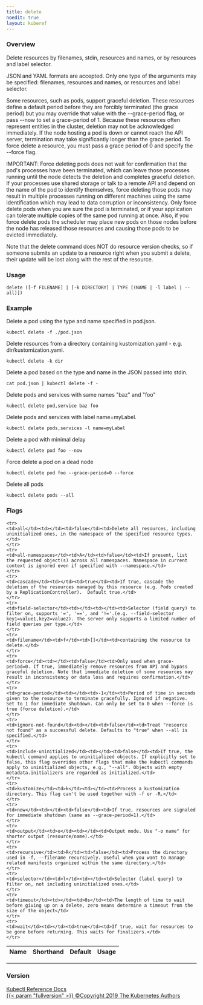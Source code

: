 ```yaml
---
title: delete
noedit: true
layout: kuberef
---
```


### Overview
Delete resources by filenames, stdin, resources and names, or by resources and label selector.

 JSON and YAML formats are accepted. Only one type of the arguments may be specified: filenames, resources and names, or resources and label selector.

 Some resources, such as pods, support graceful deletion. These resources define a default period before they are forcibly terminated (the grace period) but you may override that value with the --grace-period flag, or pass --now to set a grace-period of 1. Because these resources often represent entities in the cluster, deletion may not be acknowledged immediately. If the node hosting a pod is down or cannot reach the API server, termination may take significantly longer than the grace period. To force delete a resource, you must pass a grace period of 0 and specify the --force flag.

 IMPORTANT: Force deleting pods does not wait for confirmation that the pod's processes have been terminated, which can leave those processes running until the node detects the deletion and completes graceful deletion. If your processes use shared storage or talk to a remote API and depend on the name of the pod to identify themselves, force deleting those pods may result in multiple processes running on different machines using the same identification which may lead to data corruption or inconsistency. Only force delete pods when you are sure the pod is terminated, or if your application can tolerate multiple copies of the same pod running at once. Also, if you force delete pods the scheduler may place new pods on those nodes before the node has released those resources and causing those pods to be evicted immediately.

 Note that the delete command does NOT do resource version checks, so if someone submits an update to a resource right when you submit a delete, their update will be lost along with the rest of the resource.

### Usage

`delete ([-f FILENAME] | [-k DIRECTORY] | TYPE [(NAME | -l label | --all)])`


### Example

 Delete a pod using the type and name specified in pod.json.

```shell
kubectl delete -f ./pod.json
```

 Delete resources from a directory containing kustomization.yaml - e.g. dir/kustomization.yaml.

```shell
kubectl delete -k dir
```

 Delete a pod based on the type and name in the JSON passed into stdin.

```shell
cat pod.json | kubectl delete -f -
```

 Delete pods and services with same names "baz" and "foo"

```shell
kubectl delete pod,service baz foo
```

 Delete pods and services with label name=myLabel.

```shell
kubectl delete pods,services -l name=myLabel
```

 Delete a pod with minimal delay

```shell
kubectl delete pod foo --now
```

 Force delete a pod on a dead node

```shell
kubectl delete pod foo --grace-period=0 --force
```

 Delete all pods

```shell
kubectl delete pods --all
```




### Flags

<div class="table-responsive"><table class="table table-bordered">
<thead class="thead-light">
<tr>
            <th>Name</th>
            <th>Shorthand</th>
            <th>Default</th>
            <th>Usage</th>
        </tr>
    </thead>
    <tbody>
    
    <tr>
    <td>all</td><td></td><td>false</td><td>Delete all resources, including uninitialized ones, in the namespace of the specified resource types.</td>
    </tr>
    <tr>
    <td>all-namespaces</td><td>A</td><td>false</td><td>If present, list the requested object(s) across all namespaces. Namespace in current context is ignored even if specified with --namespace.</td>
    </tr>
    <tr>
    <td>cascade</td><td></td><td>true</td><td>If true, cascade the deletion of the resources managed by this resource (e.g. Pods created by a ReplicationController).  Default true.</td>
    </tr>
    <tr>
    <td>field-selector</td><td></td><td></td><td>Selector (field query) to filter on, supports '=', '==', and '!='.(e.g. --field-selector key1=value1,key2=value2). The server only supports a limited number of field queries per type.</td>
    </tr>
    <tr>
    <td>filename</td><td>f</td><td>[]</td><td>containing the resource to delete.</td>
    </tr>
    <tr>
    <td>force</td><td></td><td>false</td><td>Only used when grace-period=0. If true, immediately remove resources from API and bypass graceful deletion. Note that immediate deletion of some resources may result in inconsistency or data loss and requires confirmation.</td>
    </tr>
    <tr>
    <td>grace-period</td><td></td><td>-1</td><td>Period of time in seconds given to the resource to terminate gracefully. Ignored if negative. Set to 1 for immediate shutdown. Can only be set to 0 when --force is true (force deletion).</td>
    </tr>
    <tr>
    <td>ignore-not-found</td><td></td><td>false</td><td>Treat "resource not found" as a successful delete. Defaults to "true" when --all is specified.</td>
    </tr>
    <tr>
    <td>include-uninitialized</td><td></td><td>false</td><td>If true, the kubectl command applies to uninitialized objects. If explicitly set to false, this flag overrides other flags that make the kubectl commands apply to uninitialized objects, e.g., "--all". Objects with empty metadata.initializers are regarded as initialized.</td>
    </tr>
    <tr>
    <td>kustomize</td><td>k</td><td></td><td>Process a kustomization directory. This flag can't be used together with -f or -R.</td>
    </tr>
    <tr>
    <td>now</td><td></td><td>false</td><td>If true, resources are signaled for immediate shutdown (same as --grace-period=1).</td>
    </tr>
    <tr>
    <td>output</td><td>o</td><td></td><td>Output mode. Use "-o name" for shorter output (resource/name).</td>
    </tr>
    <tr>
    <td>recursive</td><td>R</td><td>false</td><td>Process the directory used in -f, --filename recursively. Useful when you want to manage related manifests organized within the same directory.</td>
    </tr>
    <tr>
    <td>selector</td><td>l</td><td></td><td>Selector (label query) to filter on, not including uninitialized ones.</td>
    </tr>
    <tr>
    <td>timeout</td><td></td><td>0s</td><td>The length of time to wait before giving up on a delete, zero means determine a timeout from the size of the object</td>
    </tr>
    <tr>
    <td>wait</td><td></td><td>true</td><td>If true, wait for resources to be gone before returning. This waits for finalizers.</td>
    </tr>
</tbody>
</table></div>




<hr>


### Version

<div class="kubectl-reference-copyright">

<a href="https://github.com/kubernetes/kubernetes">Kubectl Reference Docs  
{{< param "fullversion" >}}   &#xa9;Copyright 2019 The Kubernetes Authors</a>

</div>


